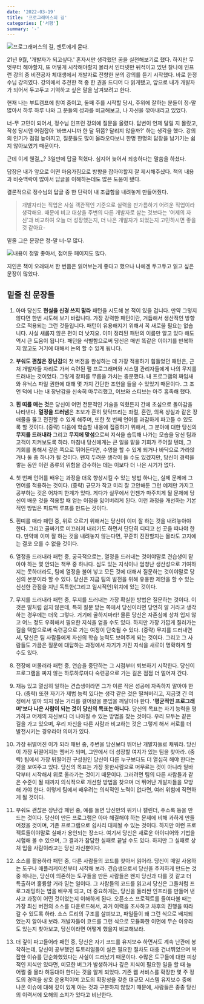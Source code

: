 ```yaml
---
date: '2022-03-19'
title: '프로그래머스의 길'
categories: ['서평']
summary: '-'
---
```


![프로그래머스의 길, 멘토에게 묻다.](images/programmers-road1.jpeg)

21년 9월, '개발자가 되고싶다.' 혼자서만 생각했던 꿈을 실천해보기로 했다. 하지만 무엇부터 해야할지, 또 어떻게 시작해야할지 몰라서 인터넷만 뒤적이고 있던 찰나에 인프런 강의 중 비전공자 체대생에서 개발자로 전향한 분의 강의를 듣기 시작했다. 바로 한정수님 강의였다. 강의에서 추천한 책 중 한 권을 드디어 다 읽게됐고, 앞으로 내가 개발자가 되어서 두고두고 기억하고 싶은 말을 남겨보려고 한다.

현재 나는 부트캠프에 참여 중이고, 둘째 주를 시작할 당시, 주위에 잘하는 분들이 정-말 많아서 하루 하루 나와 그 분들의 성과를 비교해보고, 나 자신을 깎아내리고 있었다.

너-무 고민이 되어서, 정수님 인프런 강의에 질문을 올렸다. 답변이 언제 달릴 지 몰랐고, 작성 당시엔 어림잡아 '바쁘시니까 한 달 뒤쯤? 달리지 않을까?' 하는 생각을 했다. 강의의 인기가 점점 높아지고, 질문들도 많이 올라오다보니 한명 한명의 답장을 남기기는 쉽지 않아보였기 때문이다.

근데 이게 웬걸,,,? 3일만에 답글 적혔다. 심지어 늦어서 죄송하다는 말씀을 하셨다.

답장은 내가 앞으로 어떤 마음가짐으로 방향을 잡아야할지 잘 제시해주셨다. 책의 내용과 비슷맥락이 많아서 답글을 이해하는데도 많은 도움이 됐다.

결론적으로 정수님의 답글 중 한 단락이 내 조급함을 내려놓게 만들어줬다.

> 개발자라는 직업은 사실 객관적인 기준으로 실력을 판가름하기 어려운 직업이라 생각해요.
> 때문에 비교 대상을 주변의 다른 개발자로 삼는 것보다는
> '어제의 자신'과 비교하여 오늘 더 성장했는지, 더 나은 개발자가 되었는지 고민하시면 좋을 것 같아요-

밑줄 그은 문장은 정-말 너-무 많다.

![내용이 정말 좋아서, 접어둔 페이지도 많다.](images/programmers-road2.jpeg)

지인은 책이 오래돼서 한 번쯤은 읽어보는게 좋다고 했으나 나에겐 두고두고 읽고 싶은 문장이 많았다.

## 밑줄 친 문장들

1. 아마 당신도 **현실을 신경 쓰지 말라** 패턴을 시도해 본 적이 있을 겁니다. 만약 그렇지 않다면 한번 시도해 보기 바랍니다. 가장 강력한 패턴이란, 거듭해서 생산적인 방향으로 적용되는 그런 것들입니다. 패턴이 유용해지기 위해서 꼭 새로울 필요는 없습니다. 사실 새롭지 않은 편이 더 낫지요. 이미 정리된 패턴의 이름만 알고 있다 해도 역시 큰 도움이 됩니다. 패턴을 식별함으로써 당신은 매번 똑같은 이야기를 반복하지 않고도 거기에 대해서 논의 할 수 있게 됩니다.

2. **부숴도 괜찮은 장난감**의 첫 버전을 완성하는 데 가장 적용하기 힘들었던 패턴은, 근처 개발자들 자리로 가서 숙련된 펄 프로그래머와 시스템 관리자들에게 나의 무지를 드러내는 것이었다. 그렇게 창피를 무릅쓸 가치는 충분했다. 내 프로그램의 짜임새와 유닉스 파일 권한에 대해 몇 가지 간단한 조언을 들을 수 있었기 때문이다. 그 조언 덕에 나는 내 장난감을 신속히 마무리했고, 어브와 스티브는 아주 흡족해 했다.

3. **흰 띠를 매는 것**은 당신이 어떤 전문적인 기술을 익혔든지 간에 초심으로 돌아감을 나타낸다. **열정을 드러냄**은 초보가 흔히 맞닥뜨리는 좌절, 혼란, 의욕 상실과 같은 장애물을 뚫고 전진할 수 있게 해주며, 또한 첫 번째 언어를 과감하게 파고들 수 있도록 할 것이다.
   (중략)
   다음에 학습할 내용에 집중하기 위해서, 그 분야에 대한 당신의 **무지를 드러내라** 그리고 **무지에 맞섬**으로써 지식을 습득해 나가는 모습을 당신 팀과 고객이 지켜보도록 하라. 마침내 당신에게는 큰 일을 맡을 기회가 주어질 텐데, 그 기회를 통해서 깊은 쪽으로 뛰어든다면, 수영을 할 수 있게 되거나 바닥으로 가라앉거나 둘 중 하나가 될 것이다. 왠지 두려운 생각이 들 수도 있겠지만, 당신이 경력을 쌓는 동안 이런 종류의 위험을 감수하는 데는 이보다 더 나은 시기가 없다.

4. 첫 번째 언어를 배우는 과정을 더욱 향상시킬 수 있는 방법 하나는, 실제 문제에 그 언어를 적용하는 것이다.
   (중략)
   규모가 작고 미리 잘 고안해둔 그런 예제만 가지고 공부하는 것은 어차피 한계가 있다. 게다가 실무에서 언젠가 마주치게 될 문제에 당신이 배운 것을 적용할 때 얻는 이점을 잃어버리게 된다. 이런 과정을 개선하는 기본적인 방법은 피드백 루프를 만드는 것이다.

5. 흰띠를 매라 패턴 중,
   위로 오르기 위해서는 당신이 이미 잘 하는 것을 내려놓아야 한다. 그리고 골짜기로 미끄러져 내리기도 하면서 단단히 디디고 선 곳을 떠나야 한다. 만약에 이미 잘 하는 것을 내려놓지 않는다면, 꾸준히 진전할지는 몰라도 고지에는 결코 오를 수 없을 것이다.

6. 열정을 드러내라 패턴 중,
   궁극적으로는, 열정을 드러내는 것이야말로 견습생이 맡아야 하는 몇 안되는 책무 중 하나다. 심도 있는 지식이나 엄청난 생산성으로 기여하지는 못하더라도, 팀에 열정을 불어 넣고 모든 것에 대해서 질문하는 것이야말로 당신의 본분이라 할 수 있다. 당신은 지금 팀의 발전을 위해 유용한 제안을 할 수 있는 신선한 관점을 지닌 독특한(그리고 일시적인)위치에 있는 것이다.

7. 무지를 드러내라 패턴 중,
   무지를 드러내는 가장 확실한 방법은 질문하는 것이다. 이것은 말처럼 쉽지 않은데, 특히 질문 받는 쪽에서 당신이라면 당연히 알 거라고 생각하는 경우에는 더욱 그렇다. 거기에 굴하지마라! 물론 당신은 자존심에 상처 입지 않고 어느 정도 우회해서 필요한 지식을 얻을 수도 있다. 하지만 가장 가깝게 질러가는 길을 택함으로써 숙련공으로 가는 여정이 단축될 수 있다.
   (중략)
   무지를 드러내면서, 당신은 팀 사람들에게 자신의 학습 능력도 보여주게 되는 것이다. 그리고 그 사람들도 가끔은 질문에 대답하는 과정에서 자기가 가진 지식을 새로이 명확하게 할 수도 있다.

8. 전장에 머물러라 패턴 중,
   연습을 중단하는 그 시점부터 퇴보하기 시작한다. 당신이 프로그램을 짜지 않는 하루하루마다 숙련공으로 가는 길은 점점 더 멀어져 간다.

9. 재능 있고 열심히 일하는 견습생이라면 그가 이룬 작은 성공에 자족하지 말아야 한다.
   (중략)
   또한 자기가 제법 능력 있다는 생각 같은 것은 떨쳐버리고, 지금껏 긴 여정에서 얼마 되지 않는 거리를 걸어왔을 뿐임을 깨달아야 한다. **'평균적인 프로그래머'보다 나은 사람이 되는 것이 당신의 목표는 아니다.** 당신의 목표는 자기 능력을 평가하고 어제의 자신보다 더 나아질 수 있는 방법을 찾는 것이다. 우리 모두는 같은 길을 가고 있으며, 우리 자신을 다른 사람과 비교하는 것은 그렇게 해서 서로를 더 발전시키는 경우라야 의미가 있다.

10. 가장 뒤떨어진 이가 되라 패턴 중,
    주변을 당신보다 뛰어난 개발자들로 채워라. 당신이 가장 뒤떨어지는 멤버가 되며, 그안에서 더 성장할 여지가 있는 팀을 찾아라.
    (중략)
    팀에서 가장 뒤떨어진 구성원인 당신이 다른 누구보다도 더 열심히 해야 한다는 것을 보여주고 있다. 당신의 목표는 가장 못한사람으로 머무르는 것이 아니라 밑바닥부터 시작해서 위로 올라가는 것이기 때문이다. 그러려면 팀의 다른 사람들과 같은 수준이 될 때까지 의식적으로 개선할 방법을 찾으며 더 뛰어난 개발자들을 모방해 가야 한다. 이렇게 팀에서 배우려는 의식적인 노력이 없다면, 여러 위험에 직면하게 될 것이다.

11. 부숴도 괜찮은 장난감 패턴 중,
    예를 들면 당신만의 위키나 캘린더, 주소록 등을 만드는 것이다. 당신이 만든 프로그램은 아마 해결해야 하는 문제에 비해 과하게 만들어졌을 것이며, 기존 프로그램으로 쉽사리 대체될 수 있는 것이다. 하지만 이런 프로젝트들이야말로 실패가 용인되는 장소다. 여기서 당신은 새로운 아이디어와 기법을 시험해 볼 수 있으며, 그 결과가 참담한 실패로 끝날 수도 있다. 하지만 그 실패로 상처 입을 사람이라고는 당신 자신뿐이다.

12. 소스를 활용하라 패턴 중,
    다른 사람들의 코드를 찾아서 읽어라. 당신이 매일 사용하는 도구나 애플리케이션부터 시작해 보라. 견습생으로서 당신을 주저하게 만드는 것 중 하나는, 당신이 의존하는 도구들을 만든 사람들은 왠지 당신과 다를 것 같고 더 특출하며 훌륭할 거라 믿는 일이다. 그 사람들의 코드를 읽고서 당신은 그들처럼 프로그래밍하는 법을 배우게 되고, 더 중요하게는, 당신을 둘러싼 인프라를 만들어 낸 사고 과정이 어떤 것이었는지 이해하게 된다.
    오픈소스 프로젝트를 들여다볼 때는 가장 최신 버전의 소스를 다운로드해서, 과거 이력을 조사하고 차후의 진행을 따라갈 수 있도록 하라. 소스 트리의 구조를 살펴보고, 파일들이 왜 그런 식으로 배치되었는지 알아내 보라. 개발자들이 코드를 그런 식으로 모듈화한 이면에 무슨 이유라도 있는지 찾아보고, 당신이라면 어떻게 했을지 비교해보라.

13. 더 깊이 파고들어라 패턴 중,
    당신은 자기 코드를 유지보수 하면서도 계속 난관에 봉착하는데, 당신이 공부했던 튜토리얼들이 실은 필요한 절차도 대충 건너뛰었으며 복잡한 이슈를 단순화했었다는 사실이 드러났기 때문이다. 수많은 도구들에 대한 피상적인 지식만 있다면, 미묘한 버그가 발생하거나 깊은 지식이 필요한 일을 할 때 늘 어쩔 줄 몰라 허둥대야 한다는 것을 알게 되었다. 기존 웹 서비스를 확장한 몇 주 정도의 경력을 상호 운용적이며 고도의 확장성을 갖춘 대규모 시스템 유지보수 중에 나온 이슈에 대해 깊이 있게 아는 것과 구분하지 않았기 때문에, 사람들은 종종 당신의 이력서에 오해의 소지가 있다고 비난한다.
